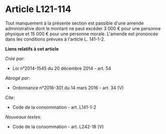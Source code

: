 # Article L121-114

Tout manquement à la présente section est passible d'une amende administrative dont le montant ne peut excéder 3 000 € pour
une personne physique et 15 000 € pour une personne morale. L'amende est prononcée dans les conditions prévues à l'article L.
141-1-2.

**Liens relatifs à cet article**

_Créé par_:

  - Loi n°2014-1545 du 20 décembre 2014 - art. 54

_Abrogé par_:

  - Ordonnance n°2016-301 du 14 mars 2016 - art. 34 (V)

_Cite_:

  - Code de la consommation - art. L141-1-2

_Nouveaux textes_:

  - Code de la consommation - art. L242-18 (V)
